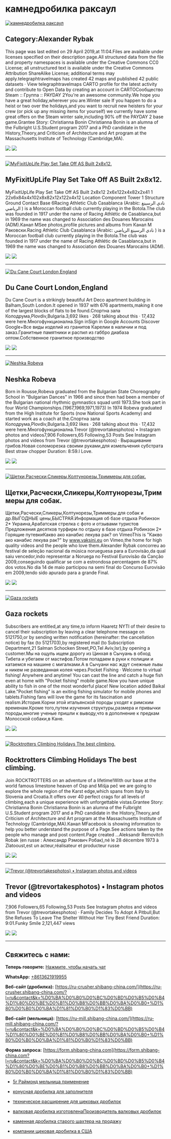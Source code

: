 # камнедробилка раксаул

<a href="https://swt.shibang-china.com/?l=ru&img&k=%D0%BA%D0%B0%D0%BC%D0%BD%D0%B5%D0%B4%D1%80%D0%BE%D0%B1%D0%B8%D0%BB%D0%BA%D0%B0+%D1%80%D0%B0%D0%BA%D1%81%D0%B0%D1%83%D0%BB" target="_blank">![камнедробилка раксаул](http://static.shibang-china.com/all-800x300/117.jpg)</a>

## Category:Alexander Rybak
This page was last edited on 29 April 2019,at 11:04.Files are available under licenses specified on their description page.All structured data from the file and property namespaces is available under the Creative Commons CC0 License; all unstructured text is available under the Creative Commons Attribution ShareAlike License; additional terms may apply.telegraphtravelmaps has created 42 maps and published 42 public datasets &#183; View telegraphtravelmaps CARTO profile for the latest activity and contribute to Open Data by creating an account in CARTOСообщество Steam :: Группа :: PAYDAY 2You're an awesome community.We hope you have a great holiday,wherever you are.Winter sale If you happen to do a heist or two over the holidays,and you want to recruit new heisters for your crew (or pick up any missing items for yourself) we currently have some great offers on the Steam winter sale,including 90% off the PAYDAY 2 base game.Grantee Story: Christianna Bonin Christianna Bonin is an alumna of the Fulbright U.S.Student program 2017 and a PhD candidate in the History,Theory,and Criticism of Architecture and Art program at the Massachusetts Institute of Technology (Cambridge,MA).


<a href="https://whatsapp.shibangsoft.com/WhatsApp.php" target="_blank" title="WhatsApp">![](http://static.shibang-china.com/icon/whatsapp.png)</a> <a href="https://swt.shibang-china.com/?l=ru&icon&k=%D0%BA%D0%B0%D0%BC%D0%BD%D0%B5%D0%B4%D1%80%D0%BE%D0%B1%D0%B8%D0%BB%D0%BA%D0%B0+%D1%80%D0%B0%D0%BA%D1%81%D0%B0%D1%83%D0%BB" target="_blank">![](http://static.shibang-china.com/icon/chat-ru.png)</a>

---

<a href="https://swt.shibang-china.com/?l=ru&img&k=%D0%BA%D0%B0%D0%BC%D0%BD%D0%B5%D0%B4%D1%80%D0%BE%D0%B1%D0%B8%D0%BB%D0%BA%D0%B0+%D1%80%D0%B0%D0%BA%D1%81%D0%B0%D1%83%D0%BB" target="_blank">![MyFixitUpLife Play Set Take Off AS Built 2x8x12.](http://static.shibang-china.com/all-800x300/48.jpg)</a>

## MyFixitUpLife Play Set Take Off AS Built 2x8x12.
MyFixitUpLife Play Set Take Off AS Built 2x8x12 2x6x122x4x82x2x41 1 22x6x84x4x102x8x82x12x122x4x12 Location Component Tower 1 Structure Ground Contact Base 6Racing Athletic Club Casablanca (Arabic: نادي الرسينغ الرياضي ‎) is a Moroccan football club currently playing in the Botola.The club was founded in 1917 under the name of Racing Athl&#233;tic de Casablanca,but in 1969 the name was changed to Association des Douanes Marocains (ADM).Канал МSee photos,profile pictures and albums from Канал М Раковски.Racing Athletic Club Casablanca (Arabic: نادي الرسينغ الرياضي ‎) is a Moroccan football club currently playing in the Botola.The club was founded in 1917 under the name of Racing Athl&#233;tic de Casablanca,but in 1969 the name was changed to Association des Douanes Marocains (ADM).


<a href="https://whatsapp.shibangsoft.com/WhatsApp.php" target="_blank" title="WhatsApp">![](http://static.shibang-china.com/icon/whatsapp.png)</a> <a href="https://swt.shibang-china.com/?l=ru&icon&k=%D0%BA%D0%B0%D0%BC%D0%BD%D0%B5%D0%B4%D1%80%D0%BE%D0%B1%D0%B8%D0%BB%D0%BA%D0%B0+%D1%80%D0%B0%D0%BA%D1%81%D0%B0%D1%83%D0%BB" target="_blank">![](http://static.shibang-china.com/icon/chat-ru.png)</a>

---

<a href="https://swt.shibang-china.com/?l=ru&img&k=%D0%BA%D0%B0%D0%BC%D0%BD%D0%B5%D0%B4%D1%80%D0%BE%D0%B1%D0%B8%D0%BB%D0%BA%D0%B0+%D1%80%D0%B0%D0%BA%D1%81%D0%B0%D1%83%D0%BB" target="_blank">![Du Cane Court London,England](http://static.shibang-china.com/all-800x300/199.jpg)</a>

## Du Cane Court London,England
Du Cane Court is a strikingly beautiful Art Deco apartment building in Balham,South London.It opened in 1937 with 676 apartments,making it one of the largest blocks of flats to be found.Спортна зала Колодрума,Plovdiv,Bulgaria.3,692 likes &#183; 268 talking about this &#183; 17,432 were here.Многофункционална.Sign inSign in Google Accounts Discover Google+Все виды изделий из гранитов Карелии в наличии и под заказ.Гранитные памятники и распил из габбро диабаза оптом.Собственное гранитное производство


<a href="https://whatsapp.shibangsoft.com/WhatsApp.php" target="_blank" title="WhatsApp">![](http://static.shibang-china.com/icon/whatsapp.png)</a> <a href="https://swt.shibang-china.com/?l=ru&icon&k=%D0%BA%D0%B0%D0%BC%D0%BD%D0%B5%D0%B4%D1%80%D0%BE%D0%B1%D0%B8%D0%BB%D0%BA%D0%B0+%D1%80%D0%B0%D0%BA%D1%81%D0%B0%D1%83%D0%BB" target="_blank">![](http://static.shibang-china.com/icon/chat-ru.png)</a>

---

<a href="https://swt.shibang-china.com/?l=ru&img&k=%D0%BA%D0%B0%D0%BC%D0%BD%D0%B5%D0%B4%D1%80%D0%BE%D0%B1%D0%B8%D0%BB%D0%BA%D0%B0+%D1%80%D0%B0%D0%BA%D1%81%D0%B0%D1%83%D0%BB" target="_blank">![Neshka Robeva](http://static.shibang-china.com/all-800x300/60.jpg)</a>

## Neshka Robeva
Born in Rousse,Robeva graduated from the Bulgarian State Choreography School in &quot;Bulgarian Dances&quot; in 1966 and since then had been a member of the Bulgarian national rhythmic gymnastics squad until 1973.She took part in four World Championships.(1967,1969,1971,1973) In 1974 Robeva graduated from the High Institute for Sports (now National Sports Academy) and started work as a coach at the.Спортна зала Колодрума,Plovdiv,Bulgaria.3,692 likes &#183; 268 talking about this &#183; 17,432 were here.Многофункционална.Trevor (@trevortakesphotos) • Instagram photos and videos7,906 Followers,65 Following,53 Posts See Instagram photos and videos from Trevor (@trevortakesphotos)&nbsp;&#0183;&#32;Выращивание грибов.Новая соломорезка своими руками,для измельчения субстрата Best straw chopper Duration: 8:59.I Love.


<a href="https://whatsapp.shibangsoft.com/WhatsApp.php" target="_blank" title="WhatsApp">![](http://static.shibang-china.com/icon/whatsapp.png)</a> <a href="https://swt.shibang-china.com/?l=ru&icon&k=%D0%BA%D0%B0%D0%BC%D0%BD%D0%B5%D0%B4%D1%80%D0%BE%D0%B1%D0%B8%D0%BB%D0%BA%D0%B0+%D1%80%D0%B0%D0%BA%D1%81%D0%B0%D1%83%D0%BB" target="_blank">![](http://static.shibang-china.com/icon/chat-ru.png)</a>

---

<a href="https://swt.shibang-china.com/?l=ru&img&k=%D0%BA%D0%B0%D0%BC%D0%BD%D0%B5%D0%B4%D1%80%D0%BE%D0%B1%D0%B8%D0%BB%D0%BA%D0%B0+%D1%80%D0%B0%D0%BA%D1%81%D0%B0%D1%83%D0%BB" target="_blank">![Щетки,Расчески,Сликеры,Колтунорезы,Триммеры для собак.](http://static.shibang-china.com/all-800x300/504.jpg)</a>

## Щетки,Расчески,Сликеры,Колтунорезы,Триммеры для собак.
Щетки,Расчески,Сликеры,Колтунорезы,Триммеры для собак и др.ВЫГОДНЫЕ цены,БЫСТРАЯ.Информация об базе отдыха Робинзон 2* Украина,Арабатская стрелка с фото и отзывами туристов Предложения десятков турфирм по отдыху в базе отдыха Робинзон 2* Горящие путевкиКакво ако канабис лекува рак? on VimeoThis is &quot;Какво ако канабис лекува рак?&quot; by www.vaksini.eu on Vimeo,the home for high quality videos and the people who love them.Alexander Rybak concorreu ao festival de sele&#231;&#227;o nacional da m&#250;sica norueguesa para a Eurovis&#227;o,da qual saiu vencedor,indo representar a Noruega no Festival Eurovis&#227;o da Can&#231;&#227;o 2009,conseguindo qualificar se com a estrondosa percentagem de 87% dos votos.No dia 14 de maio participou na semi final do Concurso Eurovis&#227;o em 2009,tendo sido apurado para a grande Final.


<a href="https://whatsapp.shibangsoft.com/WhatsApp.php" target="_blank" title="WhatsApp">![](http://static.shibang-china.com/icon/whatsapp.png)</a> <a href="https://swt.shibang-china.com/?l=ru&icon&k=%D0%BA%D0%B0%D0%BC%D0%BD%D0%B5%D0%B4%D1%80%D0%BE%D0%B1%D0%B8%D0%BB%D0%BA%D0%B0+%D1%80%D0%B0%D0%BA%D1%81%D0%B0%D1%83%D0%BB" target="_blank">![](http://static.shibang-china.com/icon/chat-ru.png)</a>

---

<a href="https://swt.shibang-china.com/?l=ru&img&k=%D0%BA%D0%B0%D0%BC%D0%BD%D0%B5%D0%B4%D1%80%D0%BE%D0%B1%D0%B8%D0%BB%D0%BA%D0%B0+%D1%80%D0%B0%D0%BA%D1%81%D0%B0%D1%83%D0%BB" target="_blank">![Gaza rockets](http://static.shibang-china.com/all-800x300/169.jpg)</a>

## Gaza rockets
Subscribers are entitled,at any time,to inform Haaretz NYTI of their desire to cancel their subscription by leaving a clear telephone message on 5121750,or by sending written notification (hereinafter: the cancellation notice) by fax (to 5121703),by registered mail (to Subscription Department,21 Salman Schocken Street,PO,Tel Aviv,Isr),by opening a customer.Мы на ощупь ищем дорогу из Цинхая в Сычуань в обход Тибета и убегаем от мастифов.Потом попадаем в руки к полиции и катаемся на машине с мигалками.А в Сычуани нас ждут снежные львы и никем не разведанная колея через.Pocket Fishing&nbsp;&#0183;&#32;Welcome to virtual fishing! Anywhere and anytime! You can cast the line and catch a huge fish even at home with &quot;Pocket fishing&quot; mobile game.Now you have unique ability to fish in one of the most wonderful place! New location added Baikal Lake.&quot;Pocket fishing&quot; is an exiting fishing simulator for mobile phones and tablets.Fishing fans will love the game for its fascination and realism.История.Корни этой итальянской породы уходят к римским временам.Кроме того,путем изучения структуры,размера и привычки породы,многие ученые пришли к выводу,что в дополнение к предкам Молосской собаки,в Кане.


<a href="https://whatsapp.shibangsoft.com/WhatsApp.php" target="_blank" title="WhatsApp">![](http://static.shibang-china.com/icon/whatsapp.png)</a> <a href="https://swt.shibang-china.com/?l=ru&icon&k=%D0%BA%D0%B0%D0%BC%D0%BD%D0%B5%D0%B4%D1%80%D0%BE%D0%B1%D0%B8%D0%BB%D0%BA%D0%B0+%D1%80%D0%B0%D0%BA%D1%81%D0%B0%D1%83%D0%BB" target="_blank">![](http://static.shibang-china.com/icon/chat-ru.png)</a>

---

<a href="https://swt.shibang-china.com/?l=ru&img&k=%D0%BA%D0%B0%D0%BC%D0%BD%D0%B5%D0%B4%D1%80%D0%BE%D0%B1%D0%B8%D0%BB%D0%BA%D0%B0+%D1%80%D0%B0%D0%BA%D1%81%D0%B0%D1%83%D0%BB" target="_blank">![Rocktrotters Climbing Holidays The best climbing.](http://static.shibang-china.com/all-800x300/84.jpg)</a>

## Rocktrotters Climbing Holidays The best climbing.
Join ROCKTROTTERS on an adventure of a lifetime!With our base at the world famous limestone heaven of Osp and Mišja peč we are going to explore the whole region of the Karst edge,which spans from Italy to Slovenia and Croatia.It offers over 40 perfect crags for all levels of climbing,each a unique experience with unforgettable vistas.Grantee Story: Christianna Bonin Christianna Bonin is an alumna of the Fulbright U.S.Student program 2017 and a PhD candidate in the History,Theory,and Criticism of Architecture and Art program at the Massachusetts Institute of Technology (Cambridge,MA).Канал МFacebook is showing information to help you better understand the purpose of a Page.See actions taken by the people who manage and post content.Page created …Aleksandr Removitch Robak (en russe : Александр Рэмович Робак),n&#233; le 28 d&#233;cembre 1973 &#224; Zlatooust,est un acteur,r&#233;alisateur et producteur russe


<a href="https://whatsapp.shibangsoft.com/WhatsApp.php" target="_blank" title="WhatsApp">![](http://static.shibang-china.com/icon/whatsapp.png)</a> <a href="https://swt.shibang-china.com/?l=ru&icon&k=%D0%BA%D0%B0%D0%BC%D0%BD%D0%B5%D0%B4%D1%80%D0%BE%D0%B1%D0%B8%D0%BB%D0%BA%D0%B0+%D1%80%D0%B0%D0%BA%D1%81%D0%B0%D1%83%D0%BB" target="_blank">![](http://static.shibang-china.com/icon/chat-ru.png)</a>

---

<a href="https://swt.shibang-china.com/?l=ru&img&k=%D0%BA%D0%B0%D0%BC%D0%BD%D0%B5%D0%B4%D1%80%D0%BE%D0%B1%D0%B8%D0%BB%D0%BA%D0%B0+%D1%80%D0%B0%D0%BA%D1%81%D0%B0%D1%83%D0%BB" target="_blank">![Trevor (@trevortakesphotos) • Instagram photos and videos](http://static.shibang-china.com/all-800x300/580.jpg)</a>

## Trevor (@trevortakesphotos) • Instagram photos and videos
7,906 Followers,65 Following,53 Posts See Instagram photos and videos from Trevor (@trevortakesphotos)&nbsp;&#0183;&#32;Family Decides To Adopt A Pitbull,But She Refuses To Leave The Shelter Without Her Tiny Best Friend Duration: 9:01.Funky Smile 2,121,447 views

<a href="https://whatsapp.shibangsoft.com/WhatsApp.php" target="_blank" title="WhatsApp">![](http://static.shibang-china.com/icon/whatsapp.png)</a> <a href="https://swt.shibang-china.com/?l=ru&icon&k=%D0%BA%D0%B0%D0%BC%D0%BD%D0%B5%D0%B4%D1%80%D0%BE%D0%B1%D0%B8%D0%BB%D0%BA%D0%B0+%D1%80%D0%B0%D0%BA%D1%81%D0%B0%D1%83%D0%BB" target="_blank">![](http://static.shibang-china.com/icon/chat-ru.png)</a>

---
## Свяжитесь с нами:

**Теперь говорите:** [Нажмите, чтобы начать чат](https://swt.shibang-china.com?l=ru&contact&k=%D0%BA%D0%B0%D0%BC%D0%BD%D0%B5%D0%B4%D1%80%D0%BE%D0%B1%D0%B8%D0%BB%D0%BA%D0%B0+%D1%80%D0%B0%D0%BA%D1%81%D0%B0%D1%83%D0%BB)

**WhatsApp:**  [+8613621919955](https://whatsapp.shibangsoft.com/WhatsApp.php)

**Веб-сайт (дробилка):** [https://ru-crusher.shibang-china.com/](https://ru-crusher.shibang-china.com/?l=ru&contact&k=%D0%BA%D0%B0%D0%BC%D0%BD%D0%B5%D0%B4%D1%80%D0%BE%D0%B1%D0%B8%D0%BB%D0%BA%D0%B0+%D1%80%D0%B0%D0%BA%D1%81%D0%B0%D1%83%D0%BB)

**Веб-сайт (мельница):** [https://ru-mill.shibang-china.com/](https://ru-mill.shibang-china.com/?l=ru&contact&k=%D0%BA%D0%B0%D0%BC%D0%BD%D0%B5%D0%B4%D1%80%D0%BE%D0%B1%D0%B8%D0%BB%D0%BA%D0%B0+%D1%80%D0%B0%D0%BA%D1%81%D0%B0%D1%83%D0%BB)

**Форма запроса:** [https://form.shibang-china.com](https://form.shibang-china.com?l=ru&contact&k=%D0%BA%D0%B0%D0%BC%D0%BD%D0%B5%D0%B4%D1%80%D0%BE%D0%B1%D0%B8%D0%BB%D0%BA%D0%B0+%D1%80%D0%B0%D0%BA%D1%81%D0%B0%D1%83%D0%BB)

* [5r Раймонд мельница применение](../134/5r%20%D0%A0%D0%B0%D0%B9%D0%BC%D0%BE%D0%BD%D0%B4%20%D0%BC%D0%B5%D0%BB%D1%8C%D0%BD%D0%B8%D1%86%D0%B0%20%D0%BF%D1%80%D0%B8%D0%BC%D0%B5%D0%BD%D0%B5%D0%BD%D0%B8%D0%B5.md)

* [конусная дробилка для заполнителя](../132/%D0%BA%D0%BE%D0%BD%D1%83%D1%81%D0%BD%D0%B0%D1%8F%20%D0%B4%D1%80%D0%BE%D0%B1%D0%B8%D0%BB%D0%BA%D0%B0%20%D0%B4%D0%BB%D1%8F%20%D0%B7%D0%B0%D0%BF%D0%BE%D0%BB%D0%BD%D0%B8%D1%82%D0%B5%D0%BB%D1%8F.md)

* [техническое расширение для щековых дробилок](../132/%D1%82%D0%B5%D1%85%D0%BD%D0%B8%D1%87%D0%B5%D1%81%D0%BA%D0%BE%D0%B5%20%D1%80%D0%B0%D1%81%D1%88%D0%B8%D1%80%D0%B5%D0%BD%D0%B8%D0%B5%20%D0%B4%D0%BB%D1%8F%20%D1%89%D0%B5%D0%BA%D0%BE%D0%B2%D1%8B%D1%85%20%D0%B4%D1%80%D0%BE%D0%B1%D0%B8%D0%BB%D0%BE%D0%BA.md)

* [валковая дробилка изготовленаПроизводитель валковых дробилок](../132/%D0%B2%D0%B0%D0%BB%D0%BA%D0%BE%D0%B2%D0%B0%D1%8F%20%D0%B4%D1%80%D0%BE%D0%B1%D0%B8%D0%BB%D0%BA%D0%B0%20%D0%B8%D0%B7%D0%B3%D0%BE%D1%82%D0%BE%D0%B2%D0%BB%D0%B5%D0%BD%D0%B0%D0%9F%D1%80%D0%BE%D0%B8%D0%B7%D0%B2%D0%BE%D0%B4%D0%B8%D1%82%D0%B5%D0%BB%D1%8C%20%D0%B2%D0%B0%D0%BB%D0%BA%D0%BE%D0%B2%D1%8B%D1%85%20%D0%B4%D1%80%D0%BE%D0%B1%D0%B8%D0%BB%D0%BE%D0%BA.md)

* [каменная дробилка старого шахтера на продажу](../134/%D0%BA%D0%B0%D0%BC%D0%B5%D0%BD%D0%BD%D0%B0%D1%8F%20%D0%B4%D1%80%D0%BE%D0%B1%D0%B8%D0%BB%D0%BA%D0%B0%20%D1%81%D1%82%D0%B0%D1%80%D0%BE%D0%B3%D0%BE%20%D1%88%D0%B0%D1%85%D1%82%D0%B5%D1%80%D0%B0%20%D0%BD%D0%B0%20%D0%BF%D1%80%D0%BE%D0%B4%D0%B0%D0%B6%D1%83.md)

* [компании щековая дробилка в США](../133/%D0%BA%D0%BE%D0%BC%D0%BF%D0%B0%D0%BD%D0%B8%D0%B8%20%D1%89%D0%B5%D0%BA%D0%BE%D0%B2%D0%B0%D1%8F%20%D0%B4%D1%80%D0%BE%D0%B1%D0%B8%D0%BB%D0%BA%D0%B0%20%D0%B2%20%D0%A1%D0%A8%D0%90.md)